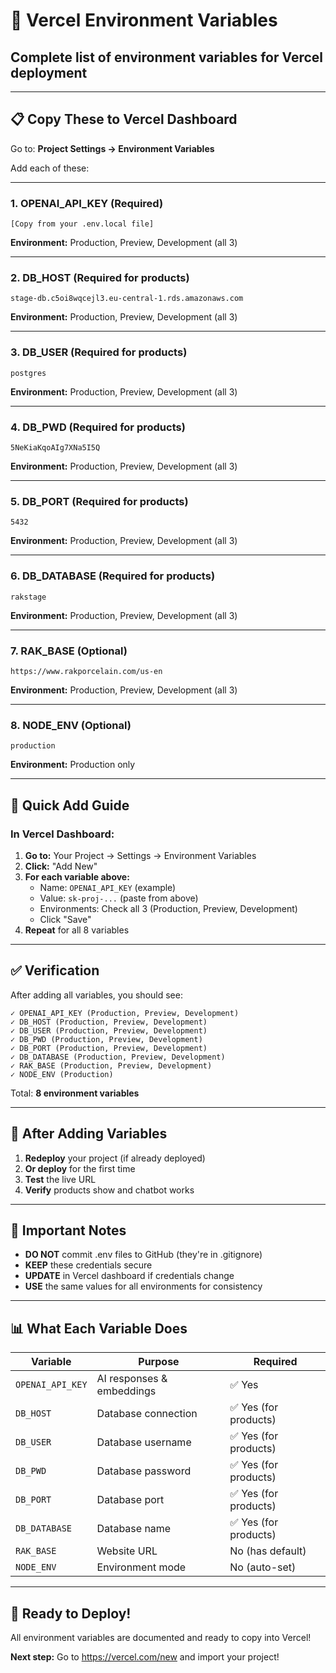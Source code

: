# 🔐 Vercel Environment Variables

## Complete list of environment variables for Vercel deployment

---

## 📋 **Copy These to Vercel Dashboard**

Go to: **Project Settings → Environment Variables**

Add each of these:

---

### **1. OPENAI_API_KEY** (Required)

```
[Copy from your .env.local file]
```

**Environment:** Production, Preview, Development (all 3)

---

### **2. DB_HOST** (Required for products)

```
stage-db.c5oi8wqcejl3.eu-central-1.rds.amazonaws.com
```

**Environment:** Production, Preview, Development (all 3)

---

### **3. DB_USER** (Required for products)

```
postgres
```

**Environment:** Production, Preview, Development (all 3)

---

### **4. DB_PWD** (Required for products)

```
5NeKiaKqoAIg7XNa5I5Q
```

**Environment:** Production, Preview, Development (all 3)

---

### **5. DB_PORT** (Required for products)

```
5432
```

**Environment:** Production, Preview, Development (all 3)

---

### **6. DB_DATABASE** (Required for products)

```
rakstage
```

**Environment:** Production, Preview, Development (all 3)

---

### **7. RAK_BASE** (Optional)

```
https://www.rakporcelain.com/us-en
```

**Environment:** Production, Preview, Development (all 3)

---

### **8. NODE_ENV** (Optional)

```
production
```

**Environment:** Production only

---

## 🎯 **Quick Add Guide**

### **In Vercel Dashboard:**

1. **Go to:** Your Project → Settings → Environment Variables
2. **Click:** "Add New"
3. **For each variable above:**
   - Name: `OPENAI_API_KEY` (example)
   - Value: `sk-proj-...` (paste from above)
   - Environments: Check all 3 (Production, Preview, Development)
   - Click "Save"
4. **Repeat** for all 8 variables

---

## ✅ **Verification**

After adding all variables, you should see:

```
✓ OPENAI_API_KEY (Production, Preview, Development)
✓ DB_HOST (Production, Preview, Development)
✓ DB_USER (Production, Preview, Development)
✓ DB_PWD (Production, Preview, Development)
✓ DB_PORT (Production, Preview, Development)
✓ DB_DATABASE (Production, Preview, Development)
✓ RAK_BASE (Production, Preview, Development)
✓ NODE_ENV (Production)
```

Total: **8 environment variables**

---

## 🔄 **After Adding Variables**

1. **Redeploy** your project (if already deployed)
2. **Or deploy** for the first time
3. **Test** the live URL
4. **Verify** products show and chatbot works

---

## 🚨 **Important Notes**

- **DO NOT** commit .env files to GitHub (they're in .gitignore)
- **KEEP** these credentials secure
- **UPDATE** in Vercel dashboard if credentials change
- **USE** the same values for all environments for consistency

---

## 📊 **What Each Variable Does**

| Variable | Purpose | Required |
|----------|---------|----------|
| `OPENAI_API_KEY` | AI responses & embeddings | ✅ Yes |
| `DB_HOST` | Database connection | ✅ Yes (for products) |
| `DB_USER` | Database username | ✅ Yes (for products) |
| `DB_PWD` | Database password | ✅ Yes (for products) |
| `DB_PORT` | Database port | ✅ Yes (for products) |
| `DB_DATABASE` | Database name | ✅ Yes (for products) |
| `RAK_BASE` | Website URL | No (has default) |
| `NODE_ENV` | Environment mode | No (auto-set) |

---

## 🎉 **Ready to Deploy!**

All environment variables are documented and ready to copy into Vercel!

**Next step:** Go to https://vercel.com/new and import your project!

